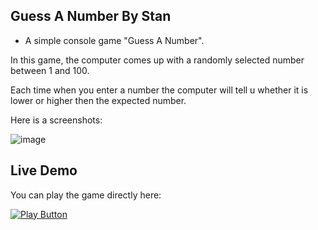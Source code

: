 ## Guess A Number By Stan
- A simple console game "Guess A Number".

In this game, the computer comes up with a randomly selected number between 1 and 100. 

Each time when you enter a number the computer will tell u whether it is lower or higher then the expected number.

Here is a screenshots:

![image](https://user-images.githubusercontent.com/109627707/192233686-7c33ae94-f5db-4fe1-bd39-f198b98cea2d.png)

## Live Demo

You can play the game directly here:

[<img alt="Play Button" src ="https://user-images.githubusercontent.com/109627707/192613720-776c9452-e8e6-43f8-9681-080897656009.png" />](https://replit.com/@Stan15321/Guess-A-number#Main.cs)


